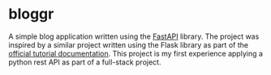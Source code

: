 # bloggr

A simple blog application written using the [FastAPI](https://fastapi.tiangolo.com/) library. The project was inspired by a similar project written using the Flask library as part of the [official tutorial documentation](https://flask.palletsprojects.com/en/2.0.x/tutorial/). This project is my first experience applying a python rest API as part of a full-stack project.


